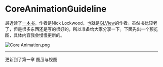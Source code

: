 # CoreAnimationGuideline
最近读了[一本书](https://www.amazon.com/iOS-Core-Animation-Advanced-Techniques-ebook/dp/B00EHJCORC/ref=sr_1_1?)，作者是Nick Lockwood，也就是[GLView](https://github.com/nicklockwood/GLView)的作者。虽然书比较老了，但是很多东西还是写的很好的，所以准备给大家分享一下。下面先出一个预览图，具体内容我会慢慢更新的。

![Core Animation.png](http://upload-images.jianshu.io/upload_images/1687521-c59cbc0fd79d1129.png?imageMogr2/auto-orient/strip%7CimageView2/2/w/1240)

------------

更新到了第一章 图层与视图
